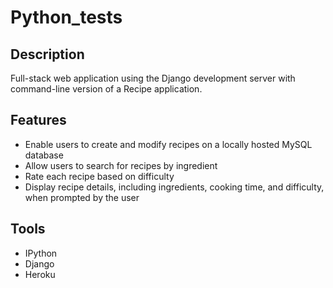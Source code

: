 # Python_tests

## Description 

Full-stack web application using the Django development server with command-line version of a Recipe application.

## Features 

+ Enable users to create and modify recipes on a locally hosted MySQL database
+ Allow users to search for recipes by ingredient
+ Rate each recipe based on difficulty
+ Display recipe details, including ingredients, cooking time, and difficulty, when prompted by the user

## Tools

+ IPython
+ Django
+ Heroku
